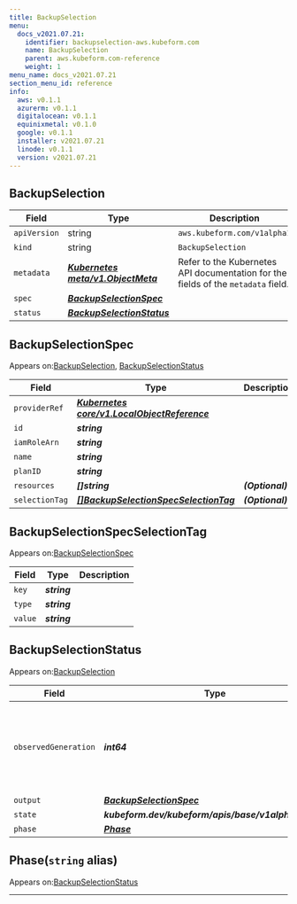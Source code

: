 ```yaml
---
title: BackupSelection
menu:
  docs_v2021.07.21:
    identifier: backupselection-aws.kubeform.com
    name: BackupSelection
    parent: aws.kubeform.com-reference
    weight: 1
menu_name: docs_v2021.07.21
section_menu_id: reference
info:
  aws: v0.1.1
  azurerm: v0.1.1
  digitalocean: v0.1.1
  equinixmetal: v0.1.0
  google: v0.1.1
  installer: v2021.07.21
  linode: v0.1.1
  version: v2021.07.21
---
```


## BackupSelection
| Field | Type | Description |
| ------ | ----- | ----------- |
| `apiVersion` | string | `aws.kubeform.com/v1alpha1` |
|    `kind` | string | `BackupSelection` |
| `metadata` | ***[Kubernetes meta/v1.ObjectMeta](https://v1-18.docs.kubernetes.io/docs/reference/generated/kubernetes-api/v1.18/#objectmeta-v1-meta)***|Refer to the Kubernetes API documentation for the fields of the `metadata` field.|
| `spec` | ***[BackupSelectionSpec](#backupselectionspec)***||
| `status` | ***[BackupSelectionStatus](#backupselectionstatus)***||
## BackupSelectionSpec

Appears on:[BackupSelection](#backupselection), [BackupSelectionStatus](#backupselectionstatus)

| Field | Type | Description |
| ------ | ----- | ----------- |
| `providerRef` | ***[Kubernetes core/v1.LocalObjectReference](https://v1-18.docs.kubernetes.io/docs/reference/generated/kubernetes-api/v1.18/#localobjectreference-v1-core)***||
| `id` | ***string***||
| `iamRoleArn` | ***string***||
| `name` | ***string***||
| `planID` | ***string***||
| `resources` | ***[]string***| ***(Optional)*** |
| `selectionTag` | ***[[]BackupSelectionSpecSelectionTag](#backupselectionspecselectiontag)***| ***(Optional)*** |
## BackupSelectionSpecSelectionTag

Appears on:[BackupSelectionSpec](#backupselectionspec)

| Field | Type | Description |
| ------ | ----- | ----------- |
| `key` | ***string***||
| `type` | ***string***||
| `value` | ***string***||
## BackupSelectionStatus

Appears on:[BackupSelection](#backupselection)

| Field | Type | Description |
| ------ | ----- | ----------- |
| `observedGeneration` | ***int64***| ***(Optional)*** Resource generation, which is updated on mutation by the API Server.|
| `output` | ***[BackupSelectionSpec](#backupselectionspec)***| ***(Optional)*** |
| `state` | ***kubeform.dev/kubeform/apis/base/v1alpha1.State***| ***(Optional)*** |
| `phase` | ***[Phase](#phase)***| ***(Optional)*** |
## Phase(`string` alias)

Appears on:[BackupSelectionStatus](#backupselectionstatus)

---

